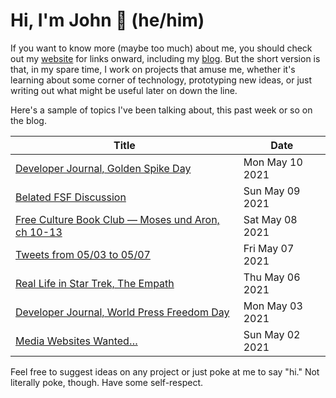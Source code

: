 # Hi, I'm John 👋 (he/him)

If you want to know more (maybe too much) about me, you should check out my [website](https://john.colagioia.net/) for links onward, including my [blog](https://john.colagioia.net/blog).  But the short version is that, in my spare time, I work on projects that amuse me, whether it's learning about some corner of technology, prototyping new ideas, or just writing out what might be useful later on down the line.

Here's a sample of topics I've been talking about, this past week or so on the blog.

|Title|Date|
|-----|-------|
|[Developer Journal, Golden Spike Day](https://john.colagioia.net/blog/2021/05/10/spike.html)|Mon May 10 2021|
|[Belated FSF Discussion](https://john.colagioia.net/blog/2021/05/09/fsf.html)|Sun May 09 2021|
|[Free Culture Book Club — Moses und Aron, ch 10-13](https://john.colagioia.net/blog/2021/05/08/moses4.html)|Sat May 08 2021|
|[Tweets from 05/03 to 05/07](https://john.colagioia.net/blog/media/2021/05/07/week.html)|Fri May 07 2021|
|[Real Life in Star Trek, The Empath](https://john.colagioia.net/blog/2021/05/06/empath.html)|Thu May 06 2021|
|[Developer Journal, World Press Freedom Day](https://john.colagioia.net/blog/2021/05/03/press.html)|Mon May 03 2021|
|[Media Websites Wanted…](https://john.colagioia.net/blog/2021/05/02/wanted.html)|Sun May 02 2021|

Feel free to suggest ideas on any project or just poke at me to say "hi." Not literally poke, though. Have some self-respect.
